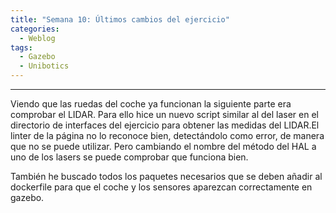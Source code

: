 ```yaml
---
title: "Semana 10: Últimos cambios del ejercicio"
categories:
  - Weblog
tags:
  - Gazebo
  - Unibotics
---
```


---

Viendo que las ruedas del coche ya funcionan la siguiente parte era comprobar el LIDAR. Para ello hice un nuevo script similar al del laser en el directorio de interfaces del ejercicio para obtener las medidas del LIDAR.El linter de la página no lo reconoce bien, detectándolo como error, de manera que no se puede utilizar. Pero cambiando el nombre del método del HAL a uno de los lasers se puede comprobar que funciona bien. 

También he buscado todos los paquetes necesarios que se deben añadir al dockerfile para que el coche y los sensores aparezcan correctamente en gazebo.